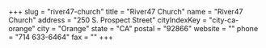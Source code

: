 +++
slug = "river47-church"
title = "River47 Church"
name = "River47 Church"
address = "250 S. Prospect Street"
cityIndexKey = "city-ca-orange"
city = "Orange"
state = "CA"
postal = "92866"
website = ""
phone = "714 633-6464"
fax = ""
+++
